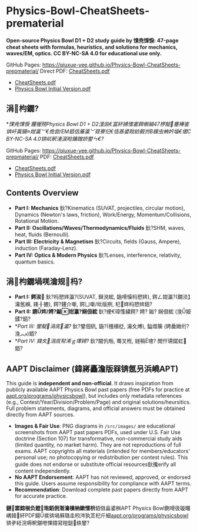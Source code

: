 ﻿# Physics-Bowl-CheatSheets-prematerial

**Open-source Physics Bowl D1 + D2 study guide by 馃尭馃悷: 47-page cheat sheets with formulas, heuristics, and solutions for mechanics, waves/EM, optics. CC BY-NC-SA 4.0 for educational use only.**

GitHub Pages: https://qiuxue-yee.github.io/Physics-Bowl-CheatSheets-prepmaterial/
Direct PDF: [CheatSheets.pdf](https://qiuxue-yee.github.io/Physics-Bowl-CheatSheets-prepmaterial/CheatSheets.pdf)

- [CheatSheets.pdf](https://qiuxue-yee.github.io/Physics-Bowl-CheatSheets-prepmaterial/CheatSheets.pdf)
- [Physics Bowl Initial Version.pdf](https://qiuxue-yee.github.io/Physics-Bowl-CheatSheets-prepmaterial/Physics_Bowl_Initial_Version.pdf)

## 涓枃鐗?
**馃尭馃悷 钁楃殑Physics Bowl D1 + D2澶囪€冨紑婧愭寚鍗楋細47椤靛蹇樺崟锛屽寘鍚姏瀛︺€佹尝/EM銆佸厜瀛﹀叕寮忋€佸惎鍙戝紡鍜岃В鍐虫柟妗堛€侰C BY-NC-SA 4.0锛屼粎渚涙暀鑲蹭娇鐢ㄣ€?*

GitHub Pages: https://qiuxue-yee.github.io/Physics-Bowl-CheatSheets-prepmaterial/
PDF: [CheatSheets.pdf](https://qiuxue-yee.github.io/Physics-Bowl-CheatSheets-prepmaterial/CheatSheets.pdf)

- [CheatSheets.pdf](https://qiuxue-yee.github.io/Physics-Bowl-CheatSheets-prepmaterial/CheatSheets.pdf)
- [Physics Bowl Initial Version.pdf](https://qiuxue-yee.github.io/Physics-Bowl-CheatSheets-prepmaterial/Physics_Bowl_Initial_Version.pdf)

## Contents Overview
- **Part I: Mechanics** 鈥?Kinematics (SUVAT, projectiles, circular motion), Dynamics (Newton's laws, friction), Work/Energy, Momentum/Collisions, Rotational Motion.
- **Part II: Oscillations/Waves/Thermodynamics/Fluids** 鈥?SHM, waves, heat, fluids (Bernoulli).
- **Part III: Electricity & Magnetism** 鈥?Circuits, fields (Gauss, Ampere), induction (Faraday-Lenz).
- **Part IV: Optics & Modern Physics** 鈥?Lenses, interference, relativity, quantum basics.

## 涓枃鐗堝唴瀹规杩?
- **Part I: 鍔涘** 鈥?杩愬姩瀛?(SUVAT, 鎶涗綋, 鍦嗗懆杩愬姩), 鍔ㄥ姏瀛?(鐗涢】瀹氬緥, 鎽╂摝), 鍔?鑳介噺, 鍔ㄩ噺/纰版挒, 杞姩杩愬姩銆?
- **Part II: 鎸姩/娉?鐑姏瀛?娴佷綋** 鈥?绠€璋愯繍鍔? 娉? 鐑? 娴佷綋 (浼姫鍒?銆?
- **Part III: 鐢靛涓庣瀛?* 鈥?鐢佃矾, 鍦?(楂樻柉, 瀹夊煿), 鎰熷簲 (娉曟媺绗?浼︽)銆?
- **Part IV: 鍏夊涓庣幇浠ｇ墿鐞?* 鈥?閫忛暅, 骞叉秹, 鐩稿璁? 閲忓瓙鍩虹銆?

## AAPT Disclaimer (鍏嶈矗澹版槑锛氬叧浜嶢APT)
This guide is **independent and non-official**. It draws inspiration from publicly available AAPT Physics Bowl past papers (free PDFs for practice at [aapt.org/programs/physicsbowl](https://www.aapt.org/programs/physicsbowl)), but includes only metadata references (e.g., Contest/Year/Division/Problem/Page) and original solutions/heursitics. Full problem statements, diagrams, and official answers must be obtained directly from AAPT sources.

- **Images & Fair Use**: PNG diagrams in `/src/images/` are educational screenshots from AAPT past papers PDFs, used under U.S. Fair Use doctrine (Section 107) for transformative, non-commercial study aids (limited quantity, no market harm). They are not reproductions of full exams. AAPT copyrights all materials (intended for members/educators' personal use; no photocopying or redistribution per contest rules). This guide does not endorse or substitute official resources鈥攙erify all content independently.
- **No AAPT Endorsement**: AAPT has not reviewed, approved, or endorsed this guide. Users assume responsibility for compliance with AAPT terms.
- **Recommendation**: Download complete past papers directly from AAPT for accurate practice.

**鏈寚鍗椾负鐙珛銆侀潪瀹樻柟鏉愭枡**銆傚畠鍙桝APT Physics Bowl鍘嗗彶璇曞嵎鍏紑PDF鍚彂锛堝厤璐圭粌涔犱笅杞斤細[aapt.org/programs/physicsbowl](https://www.aapt.org/programs/physicsbowl)锛夛紝浣嗕粎鍖呭惈鍏冩暟鎹紩鐢?

